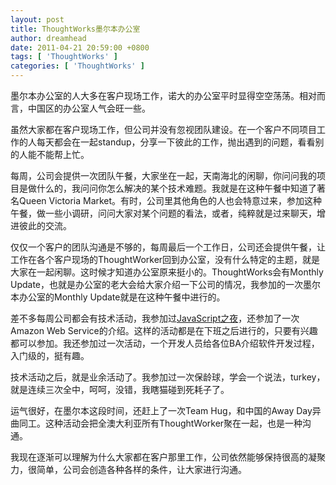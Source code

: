 ```yaml
---
layout: post
title: ThoughtWorks墨尔本办公室
author: dreamhead
date: 2011-04-21 20:59:00 +0800
tags: [ 'ThoughtWorks' ]
categories: [ 'ThoughtWorks' ]
---
```


墨尔本办公室的人大多在客户现场工作，诺大的办公室平时显得空空荡荡。相对而言，中国区的办公室人气会旺一些。

虽然大家都在客户现场工作，但公司并没有忽视团队建设。在一个客户不同项目工作的人每天都会在一起standup，分享一下彼此的工作，抛出遇到的问题，看看别的人能不能帮上忙。

每周，公司会提供一次团队午餐，大家坐在一起，天南海北的闲聊，你问问我的项目是做什么的，我问问你怎么解决的某个技术难题。我就是在这种午餐中知道了著名Queen Victoria Market。有时，公司里其他角色的人也会特意过来，参加这种午餐，做一些小调研，问问大家对某个问题的看法，或者，纯粹就是过来聊天，增进彼此的交流。

仅仅一个客户的团队沟通是不够的，每周最后一个工作日，公司还会提供午餐，让工作在各个客户现场的ThoughtWorker回到办公室，没有什么特定的主题，就是大家在一起闲聊。这时候才知道办公室原来挺小的。ThoughtWorks会有Monthly Update，也就是办公室的老大会给大家介绍一下公司的情况，我参加的一次墨尔本办公室的Monthly Update就是在这种午餐中进行的。

差不多每周公司都会有技术活动，我参加过[JavaScript之夜](http://dreamhead.blogbus.com/logs/118830680.html)，还参加了一次Amazon Web Service的介绍。这样的活动都是在下班之后进行的，只要有兴趣都可以参加。我还参加过一次活动，一个开发人员给各位BA介绍软件开发过程，入门级的，挺有趣。

技术活动之后，就是业余活动了。我参加过一次保龄球，学会一个说法，turkey，就是连续三次全中，呵呵，没错，我瞎猫碰到死耗子了。

运气很好，在墨尔本这段时间，还赶上了一次Team Hug，和中国的Away Day异曲同工。这种活动会把全澳大利亚所有ThoughtWorker聚在一起，也是一种沟通。

我现在逐渐可以理解为什么大家都在客户那里工作，公司依然能够保持很高的凝聚力，很简单，公司会创造各种各样的条件，让大家进行沟通。


